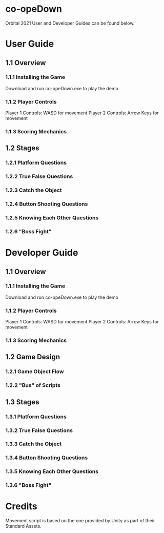 # co-opeDown
Orbital 2021
User and Developer Guides can be found below.

# User Guide
## 1.1 Overview

### 1.1.1 Installing the Game
Download and run co-opeDown.exe to play the demo

### 1.1.2 Player Controls
Player 1 Controls: WASD for movement
Player 2 Controls: Arrow Keys for movement

### 1.1.3 Scoring Mechanics

## 1.2 Stages

### 1.2.1 Platform Questions

### 1.2.2 True False Questions

### 1.2.3 Catch the Object

### 1.2.4 Button Shooting Questions

### 1.2.5 Knowing Each Other Questions

### 1.2.6 "Boss Fight"

# Developer Guide
## 1.1 Overview

### 1.1.1 Installing the Game
Download and run co-opeDown.exe to play the demo

### 1.1.2 Player Controls
Player 1 Controls: WASD for movement
Player 2 Controls: Arrow Keys for movement

### 1.1.3 Scoring Mechanics

## 1.2 Game Design

### 1.2.1 Game Object Flow

### 1.2.2 "Bus" of Scripts

## 1.3 Stages

### 1.3.1 Platform Questions

### 1.3.2 True False Questions

### 1.3.3 Catch the Object

### 1.3.4 Button Shooting Questions

### 1.3.5 Knowing Each Other Questions

### 1.3.6 "Boss Fight"

# Credits
Movement script is based on the one provided by Unity as part of their Standard Assets.
